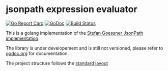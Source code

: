 # jsonpath expression evaluator
[![Go Report Card](https://goreportcard.com/badge/github.com/aarnone/jsonpath)](https://goreportcard.com/report/github.com/aarnone/jsonpath)
[![GoDoc](https://godoc.org/github.com/aarnone/jsonpath?status.svg)](http://godoc.org/github.com/aarnone/jsonpath)
[![Build Status](https://travis-ci.org/aarnone/jsonpath.svg?branch=master)](https://travis-ci.org/aarnone/jsonpath)

This is a golang implementation of the [Stefan Goessner JsonPath implementation](http://goessner.net/articles/JsonPath/).

The library is under developement and is still not versioned, please refer to [godoc.org](https://godoc.org/github.com/aarnone/jsonpath) for documentation.

The project structure follows the [standard layout](https://github.com/golang-standards/project-layout) 
